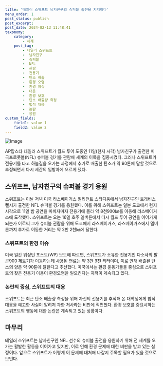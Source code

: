 ```yaml
---
title: '테일러 스위프트 남자친구의 슈퍼볼 출전을 지지하다'
menu_order: 1
post_status: publish
post_excerpt: 
post_date: 2024-02-13 11:48:41
taxonomy:
    category:
        - 세계
    post_tag:
        - 테일러 스위프트
        -  남자친구
        -  슈퍼볼
        -  NFL
        -  관람
        -  전용기
        -  탄소 배출
        -  환경 오염
        -  환경 이슈
        -  대응
        -  환경 보호
        -  탄소 배출량 측정
        -  법적 대응
        -  논란
        -  응원
custom_fields:
    field1: value 1
    field2: value 2
---
```


![Image](https://imgnews.pstatic.net/image/052/2024/02/13/202402130830025788_t_20240213083323764.jpg?type=w647)

AP팝스타 테일러 스위프트가 월드 투어 도중인 11일(현지 시각) 남자친구가 출전한 미국프로풋볼(NFL) 슈퍼볼 경기를 관람해 세계의 이목을 집중시켰다. 그러나 스위프트가 전용기를 타고 하늘길을 오가는 과정에서 추가로 배출한 탄소가 약 90톤에 달할 것으로 추정되면서 다시 세간의 입방아에 오르게 됐다. 
## 스위프트, 남자친구의 슈퍼볼 경기 응원
스위프트는 이날 저녁 미국 라스베이거스 얼리전트 스타디움에서 남자친구인 트래비스 켈시가 출전한 NFL 슈퍼볼 경기를 응원했다. 이를 위해 스위프트는 일본 도쿄에서 현지 시각으로 11일 밤 공연을 마치자마자 전용기에 올라 약 8천900㎞를 이동해 라스베이거스에 도착했다. 스위프트는 오는 16일 호주 멜버른에서 다시 월드 투어 공연을 이어가게 되는가 이로써 그가 슈퍼볼 관람을 위해 도쿄에서 라스베이거스, 라스베이거스에서 멜버른까지 추가로 이동한 거리는 약 2만 2천㎞에 달한다.
### 스위프트의 환경 이슈
미국 일간 워싱턴 포스트(WP) 보도에 따르면, 스위프트가 소유한 전용기인 다소사의 팔콘900 제트기가 이동하는데 사용된 연료는 약 3만 9천 리터이며, 이로 인해 배출된 탄소의 양은 약 90톤에 달한다고 추산했다. 미국에서는 환경 운동가들을 중심으로 스위프트의 잦은 전용기 이용이 환경오염을 일으킨다는 지적이 계속되고 있다.
### 논란의 중심, 스위프트의 대응
스위프트는 최근 탄소 배출량 측정을 위해 자신의 전용기를 추적해 온 대학생에게 법적 대응을 예고한 사실이 알려져 과한 처사라는 비판에 직면했다. 환경 보호를 중요시하는 스위프트의 행동에 대한 논란은 계속되고 있는 상황이다.
## 마무리
테일러 스위프트는 남자친구인 NFL 선수의 슈퍼볼 출전을 응원하기 위해 전 세계를 오가는 활발한 활동을 이어가고 있지만, 이로 인해 환경 문제에 대한 비판을 받고 있는 실정이다. 앞으로 스위프트가 어떻게 이 문제에 대처해 나갈지 주목할 필요가 있을 것으로 보인다.
